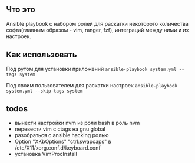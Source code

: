 Что это
-------
Ansible playbook с набором ролей для раскатки некоторого количества софта(главным образом - vim, ranger, fzf), интеграций между ними и их настроек.

Как использовать
----------------
Под рутом для установки приложений
`ansible-playbook system.yml --tags system`

Под своим пользователем для раскатки настроек
`ansible-playbook system.yml --skip-tags system`

todos
-----
- вынести настройки nvm из роли bash в роль nvm
- перевести vim с ctags на gnu global
- разобраться с ansible hacking ролью
- Option "XKbOptions" "ctrl:swapcaps" в /etc/X11/xorg.conf.d/keyboard.conf 
- установка VimProcInstall
